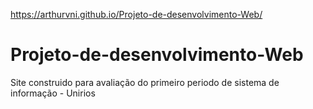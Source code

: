  https://arthurvni.github.io/Projeto-de-desenvolvimento-Web/
 
# Projeto-de-desenvolvimento-Web
Site construido para avaliação do primeiro periodo de sistema de informação - Unirios

